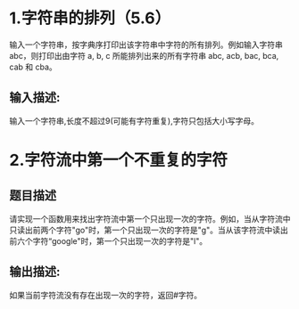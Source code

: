 # 1.字符串的排列（5.6）
输入一个字符串，按字典序打印出该字符串中字符的所有排列。例如输入字符串 abc，则打印出由字符 a, b, c 所能排列出来的所有字符串 abc, acb, bac, bca, cab 和 cba。
## 输入描述:
输入一个字符串,长度不超过9(可能有字符重复),字符只包括大小写字母。

# 2.字符流中第一个不重复的字符
## 题目描述
  请实现一个函数用来找出字符流中第一个只出现一次的字符。例如，当从字符流中只读出前两个字符"go"时，第一个只出现一次的字符是"g"。当从该字符流中读出前六个字符“google"时，第一个只出现一次的字符是"l"。
## 输出描述:  
  如果当前字符流没有存在出现一次的字符，返回#字符。


